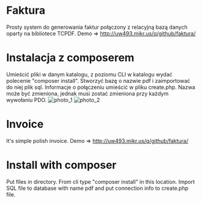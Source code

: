 # Faktura
Prosty system do generowania faktur połączony z relacyjną bazą danych oparty na bibliotece TCPDF.
Demo => http://uw493.mikr.us/q/github/faktura/
# Instalacja z composerem
Umieścić pliki w danym katalogu, z poziomu CLI w katalogu wydać polecenie "composer install". Stworzyć bazę o nazwie pdf i zaimportować do niej plik sql. Informacje o połączeniu umieścić w pliku create.php. Nazwa może być zmieniona, jednak musi zostać zmieniona przy każdym wywołaniu PDO.
![photo_1](http://uw493.mikr.us/fakturka.png)
![photo_2](http://uw493.mikr.us/powiazania.png)
# Invoice
It's simple polish invoice.
Demo => http://uw493.mikr.us/q/github/faktura/
# Install with composer
Put files in directory. From cli type "composer install" in this location. Import SQL file to database with name pdf and put connection info to create.php file.
